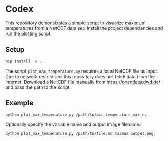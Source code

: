 # Codex

This repository demonstrates a simple script to visualize maximum
temperatures from a NetCDF data set. Install the project dependencies
and run the plotting script.

## Setup

```bash
pip install -e .
```

The script `plot_max_temperature.py` requires a local NetCDF file as
input. Due to network restrictions this repository does not fetch data
from the internet. Download a NetCDF file manually from
https://opendata.dwd.de/ and pass the path to the script.

## Example

```bash
python plot_max_temperature.py /path/to/air_temperature_max.nc
```

Optionally specify the variable name and output image filename:

```bash
python plot_max_temperature.py /path/to/file.nc tasmax output.png
```
